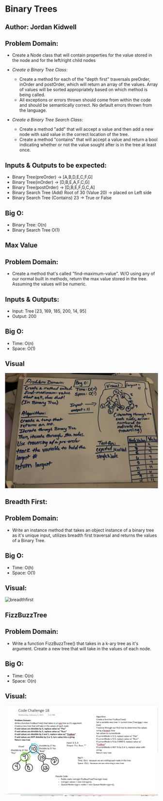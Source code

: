 # Binary Trees

## Author: Jordan Kidwell

## Problem Domain:

- Create a Node class that will contain properties for the value stored in the node and for the left/right child nodes


- *Create a Binary Tree Class*:
    - Create a method for each of the "depth first" traversals preOrder, inOrder and postOrder, which will return an array of the values. Array of values will be sorted appropriately based on which method is being called.
    - All exceptions or errors thrown should come from within the code and should be semantically correct. No default errors thrown from the language.

- *Create a Binary Tree Search Class*:
    - Create a method "add" that will accept a value and then add a new node with said value in the correct location of the tree.
    - Create a method "contains" that will accept a value and return a bool indicating whether or not the value sought after is in the tree at least once. 
 
## Inputs & Outputs to be expected:

- Binary Tree(preOrder) -> [A,B,D,E,C,F,G]
- Binary Tree(inOrder) -> [D,B,E,A,F,C,G]
- Binary Tree(postOrder) -> [D,B,E,F,G,C,A]
- Binary Search Tree (Add) Root of 30 (Value 20) -> placed on Left side
- Binary Search Tree (Contains) 23 -> True or False

## Big O:
- Binary Tree: O(n)
- Binary Search Tree O(1)


## Max Value

## Problem Domain:
- Create a method that's called "find-maximum-value". W/O using any of our normal built in methods, return the max value stored in the tree. Assuming the values will be numeric.

## Inputs & Outputs:
- Input: Tree [23, 169, 185, 200, 14, 95] 
- Output: 200

## Big O:
- Time: O(n)
- Space: O(1)

## Visual
![findmax](./assets/findmaxvaluetree.jpg)

## Breadth First:

## Problem Domain:
- Write an instance method that takes an object instance of a binary tree as it's unique input, utilizes breadth first traversal  and returns the values of a Binary Tree.

## Big O:
- Time: O(h)
- Space: O(1)

## Visual:
![breadthfirst](../assets/breadthfirst.png)


## FizzBuzzTree

## Problem Domain:
- Write a function FizzBuzzTree() that takes in a k-ary tree as it's argument. Create a new tree that will take in the values of each node.

## Big O:
- Time: O(n)
- Space: O(n)

## Visual:
![fizzbuzz](../assets/fizzbuzzz.png)

